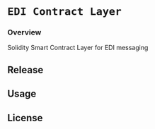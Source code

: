 # `EDI Contract Layer`

### Overview 

Solidity Smart Contract Layer for EDI messaging 

## Release 

## Usage 

## License 


